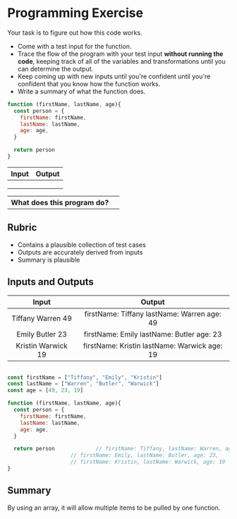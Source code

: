 # Programming Exercise

Your task is to figure out how this code works.

* Come with a test input for the function.
* Trace the flow of the program with your test input **without running the code**, keeping track of all of the variables and transformations until you can determine the output.
* Keep coming up with new inputs until you're confident until you're confident that you know how the function works.
* Write a summary of what the function does.

```js
function (firstName, lastName, age){
  const person = {
    firstName: firstName,
    lastName: lastName,
    age: age,
  }

  return person
}
```

| Input | Output |
| ----- | ------ |
|       |        | 
|       |        | 
|       |        | 

<table>
  <tr>
    <th>What does this program do?</th>
    <td></td>
  </tr>
</table>

## Rubric

* Contains a plausible collection of test cases
* Outputs are accurately derived from inputs
* Summary is plausible


## Inputs and Outputs

| Input | Output |
| :---: | :---: |
| Tiffany Warren 49 | firstName: Tiffany lastName: Warren age: 49 |
| Emily Butler 23 | firstName: Emily lastName: Butler age: 23 |
| Kristin Warwick 19 | firstName: Kristin lastName: Warwick age: 19 |


```js

const firstName = ["Tiffany", "Emily", "Kristin"]
const lastName = ["Warren", "Butler", "Warwick"]
const age = [49, 23, 19]

function (firstName, lastName, age){
  const person = {
    firstName: firstName,		
    lastName: lastName,			
    age: age,				
  }

  return person				// firstName: Tiffany, lastName: Warren, age: 49,
					// firstName: Emily, lastName: Butler, age: 23,
					// firstName: Kristin, lastName: Warwick, age: 19 
}

```

## Summary

By using an array, it will allow multiple items to be pulled by one function.


